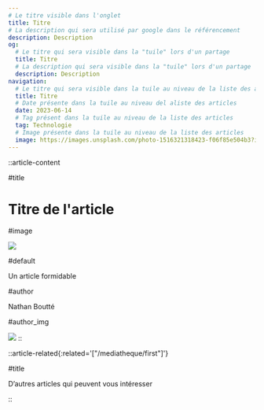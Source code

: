 ```yaml
---
# Le titre visible dans l'onglet
title: Titre
# La description qui sera utilisé par google dans le référencement
description: Description
og:
  # Le titre qui sera visible dans la "tuile" lors d'un partage
  title: Titre
  # La description qui sera visible dans la "tuile" lors d'un partage
  description: Description
navigation:
  # Le titre qui sera visible dans la tuile au niveau de la liste des articles
  title: Titre
  # Date présente dans la tuile au niveau del aliste des articles
  date: 2023-06-14
  # Tag présent dans la tuile au niveau de la liste des articles
  tag: Technologie
  # Image présente dans la tuile au niveau de la liste des articles
  image: https://images.unsplash.com/photo-1516321318423-f06f85e504b3?ixlib=rb-4.0.3&ixid=MnwxMjA3fDB8MHxwaG90by1wYWdlfHx8fGVufDB8fHx8&auto=format&fit=crop&w=1470&q=80
---
```


::article-content

#title
<!-- Le titre de l'article au format :  -->
# Titre de l'article

#image
<!-- Image de l'article au format -->
![](https://images.unsplash.com/photo-1516321318423-f06f85e504b3?ixlib=rb-4.0.3&ixid=MnwxMjA3fDB8MHxwaG90by1wYWdlfHx8fGVufDB8fHx8&auto=format&fit=crop&w=1470&q=80)

#default
<!-- Le texte de l'article -->
Un article formidable

#author
<!-- Le nom de l'auteur -->
Nathan Boutté

#author_img
<!-- La photo de l'auteur au format : -->
![](/photos/nathan.webp)
::

<!-- Lien vers des articles en relation (maximum 3), exemple : ["/mediatheque/nom-de-article1", "/mediatheque/nom-de-article2"] -->
::article-related{:related='["/mediatheque/first"]'}

#title
<!-- Le titre dans le bloc des articles en relation  -->
D’autres articles qui peuvent vous intéresser

::
